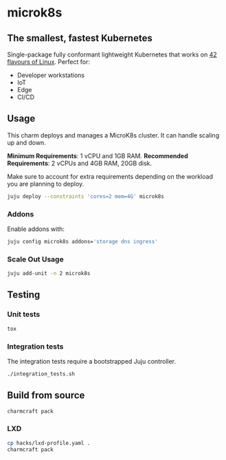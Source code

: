 # microk8s

## The smallest, fastest Kubernetes

Single-package fully conformant lightweight Kubernetes that works on [42 flavours of Linux](https://snapcraft.io/microk8s). Perfect for:

- Developer workstations
- IoT
- Edge
- CI/CD

## Usage

This charm deploys and manages a MicroK8s cluster. It can handle scaling up and down.

**Minimum Requirements**: 1 vCPU and 1GB RAM.
**Recommended Requirements**: 2 vCPUs and 4GB RAM, 20GB disk.

Make sure to account for extra requirements depending on the workload you are planning to deploy.

```bash
juju deploy --constraints 'cores=2 mem=4G' microk8s
```

### Addons

Enable addons with:

```bash
juju config microk8s addons='storage dns ingress'
```

### Scale Out Usage

```bash
juju add-unit -n 2 microk8s
```

## Testing

### Unit tests

```bash
tox
```

### Integration tests

The integration tests require a bootstrapped Juju controller.

```bash
./integration_tests.sh
```

## Build from source

```bash
charmcraft pack
```

### LXD

```bash
cp hacks/lxd-profile.yaml .
charmcraft pack
```
